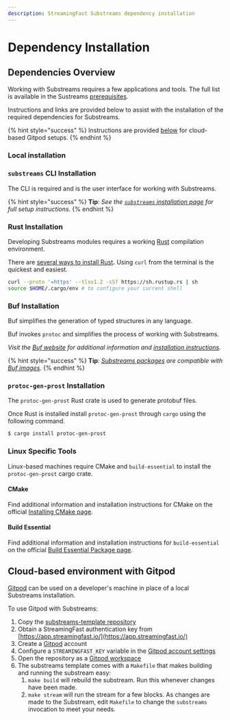 ```yaml
---
description: StreamingFast Substreams dependency installation
---
```


# Dependency Installation

## Dependencies Overview

Working with Substreams requires a few applications and tools. The full list is available in the Sustreams [prerequisites](../getting-started/prerequisites.md).&#x20;

Instructions and links are provided below to assist with the installation of the required dependencies for Substreams.

{% hint style="success" %}
Instructions are provided [below](installation-requirements.md#cloud-based-gitpod-installation) for cloud-based Gitpod setups.
{% endhint %}

### Local installation

### `substreams` CLI Installation

The CLI is required and is the user interface for working with Substreams.

{% hint style="success" %}
**Tip**: _See the_ [_`substreams` installation page_](../getting-started/installing-the-cli.md) _for full setup instructions._
{% endhint %}

### Rust Installation

Developing Substreams modules requires a working [Rust](https://www.rust-lang.org/) compilation environment.

There are [several ways to install Rust](https://www.rust-lang.org/tools/install)**.**  Using `curl` from the terminal is the quickest and easiest.

```bash
curl --proto '=https' --tlsv1.2 -sSf https://sh.rustup.rs | sh
source $HOME/.cargo/env # to configure your current shell
```

### Buf Installation

Buf simplifies the generation of typed structures in any language.

Buf invokes `protoc` and simplifies the process of working with Substreams.&#x20;

_Visit the_ [_Buf website_](https://buf.build/) _for additional information and_ [_installation instructions_](https://docs.buf.build/installation)_._

{% hint style="success" %}
**Tip**_:_ [_Substreams packages_](../reference-and-specs/packages.md) _are compatible with_ [_Buf images_](https://docs.buf.build/reference/images)_._
{% endhint %}

### `protoc-gen-prost` Installation

The `protoc-gen-prost` Rust crate is used to generate protobuf files.&#x20;

Once Rust is installed install `protoc-gen-prost` through `cargo` using the following command.

```bash
$ cargo install protoc-gen-prost
```

### Linux Specific Tools

Linux-based machines require CMake and `build-essential` to install the `protoc-gen-prost` cargo crate.

#### CMake

Find additional information and installation instructions for CMake on the official  [Installing CMake page](https://cmake.org/install/).

#### Build Essential

Find additional information and installation instructions for `build-essential` on the official [Build Essential Package page](https://itsfoss.com/build-essential-ubuntu/).

## Cloud-based environment with Gitpod

[Gitpod](https://www.gitpod.io/) can be used on a developer's machine in place of a local Substreams installation.

To use Gitpod with Substreams:

1. Copy the [substreams-template repository](https://github.com/streamingfast/substreams-template/generate)
2. Obtain a StreamingFast authentication key from [https://app.streamingfast.io/](https://app.streamingfast.io/)
3. Create a [Gitpod](https://gitpod.io/) account
4. Configure a `STREAMINGFAST_KEY` variable in the [Gitpod account settings](https://gitpod.io/variables)
5. Open the repository as a [Gitpod workspace](https://gitpod.io/workspaces)
6. The substreams template comes with a `Makefile` that makes building and running the substream easy:
   1. `make build` will rebuild the substream. Run this whenever changes have been made.
   2. `make stream` will run the stream for a few blocks. As changes are made to the Substream, edit `Makefile` to change the `substreams` invocation to meet your needs.
